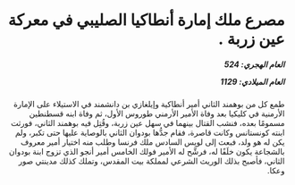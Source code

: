 <h1 dir="rtl">مصرع ملك إمارة أنطاكيا الصليبي في معركة عين زربة .</h1>

<h5 dir="rtl">العام الهجري:  524

العام الميلادي: 1129

</h5>

<p dir="rtl">طمع كل من بوهمند الثاني أمير أنطاكية وإيلغازي بن دانشمند في الاستيلاء على الإمارة الأرمنية في كليكيا بعد وفاة الأمير الأرمني طوروس الأول، ثم وفاة ابنه قسطنطين مسمومًا بعده، فنشب القتال بينهما في سهل عين زربة، وقُتِل فيه بوهمند الثاني، فورثت ابنته كونستانس وكانت قاصرة، فقام جدُّها بودوان الثاني بالوصاية عليها حتى تكبر، ولم يكن له هو ولد، فبعث إلى لويس السادس ملك فرنسا وطلب منه اختيار أمير معروف بالشجاعة يكون خلَفًا له، فرشَّح له الأمير فولك الخامس أمير أنجو الذي تزوج ابنة بودوان الثاني، فأصبح بذلك الوريث الشرعي لمملكة بيت المقدس، وتملك كذلك مدينتي صور وعكا.</p></br>
